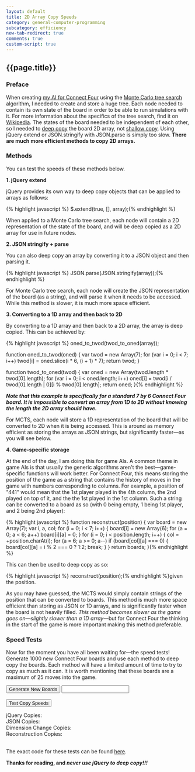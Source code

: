 ```yaml
---
layout: default
title: 2D Array Copy Speeds
category: general-computer-programming
subcategory: efficiency
new-tab-redirect: true
comments: true
custom-script: true
---
```


## {{page.title}}

### Preface

When creating [my AI for Connect Four][My Connect Four AI] using the [Monte Carlo tree search][MCTS wiki] algorithm, I needed to create and store a huge tree. Each node needed to contain its own state of the board in order to be able to run simulations with it. For more information about the specifics of the tree search, find it on [Wikipedia][MCTS wiki]. The states of the board needed to be independent of each other, so I needed to [deep copy][deep copy wiki] the board 2D array, not [shallow copy][shallow copy wiki]. Using jQuery extend or JSON.stringify with JSON.parse is simply too slow. **There are much more efficient methods to copy 2D arrays.**

### Methods

You can test the speeds of these methods below.

**1. jQuery extend**

  jQuery provides its own way to deep copy objects that can be applied to arrays as follows:

  {% highlight javascript %}
  $.extend(true, [], array);{% endhighlight %}

  When applied to a Monte Carlo tree search, each node will contain a 2D representation of the state of the board, and will be deep copied as a 2D array for use in future nodes.

**2. JSON stringify + parse**

  You can also deep copy an array by converting it to a JSON object and then parsing it.

  {% highlight javascript %}
  JSON.parse(JSON.stringify(array));{% endhighlight %}

  For Monte Carlo tree search, each node will create the JSON representation of the board (as a string), and will parse it when it needs to be accessed. While this method is slower, it is much more space efficient.

**3. Converting to a 1D array and then back to 2D**

  By converting to a 1D array and then back to a 2D array, the array is deep copied. This can be achieved by:

  {% highlight javascript %}
  oned_to_twod(twod_to_oned(array));

  function oned_to_twod(oned) {
    var twod = new Array(7);
    for (var i = 0; i < 7; i++)
      twod[i] = oned.slice(i * 6, (i + 1) * 7);
    return twod;
  }

  function twod_to_oned(twod) {
    var oned = new Array(twod.length * twod[0].length);
    for (var i = 0; i < oned.length; i++)
      oned[i] = twod[i / twod[0].length | 0][i % twod[0].length];
    return oned;
  }{% endhighlight %}

  ***Note that this example is specifically for a standard 7 by 6 Connect Four board. It is impossible to convert an array from 1D to 2D without knowing the length the 2D array should have.***

  For MCTS, each node will store a 1D representation of the board that will be converted to 2D when it is being accessed. This is around as memory efficient as storing the arrays as JSON strings, but significantly faster—as you will see below.

**4. Game-specific storage**

  At the end of the day, I am doing this for game AIs. A common theme in game AIs is that usually the generic algorithms aren't the best—game-specific functions will work better. For Connect Four, this means storing the position of the game as a string that contains the history of moves in the game with numbers corresponding to columns. For example, a position of "441" would mean that the 1st player played in the 4th column, the 2nd played on top of it, and the the 1st played in the 1st column. Such a string can be converted to a board as so (with 0 being empty, 1 being 1st player, and 2 being 2nd player):

  {% highlight javascript %}
  function reconstruct(position) {
    var board = new Array(7);
    var i, a, col;
    for (i = 0; i < 7; i++) {
      board[i] = new Array(6);
      for (a = 0; a < 6; a++)
        board[i][a] = 0;
    }
    for (i = 0; i < position.length; i++) {
      col = +position.charAt(i);
      for (a = 6; a >= 0; a--)
        if (board[col][a] === 0) {
          board[col][a] = i % 2 === 0 ? 1:2;
          break;
        }
    }
    return boards;
  }{% endhighlight %}

  This can then be used to deep copy as so:

  {% highlight javascript %}
  reconstruct(position);{% endhighlight %}given the position.

  As you may have guessed, the MCTS would simply contain strings of the position that can be converted to boards. This method is much more space efficient than storing as JSON or 1D arrays, and is significantly faster when the board is not heavily filled. *This method becomes slower as the game goes on—slightly slower than a 1D array*—but for Connect Four the thinking in the start of the game is more important making this method preferable.

### Speed Tests

Now for the moment you have all been waiting for—the speed tests! Generate 1000 new Connect Four boards and use each method to deep copy the boards. Each method will have a limited amount of time to try to copy as much as it can. It is worth mentioning that these boards are a maximum of 25 moves into the game.

<button onclick="generate_boards()">Generate New Boards</button> <input id="generate-text" readonly>
<br />
<br />
<button onclick="test_all()">Test Copy Speeds </button>
<br />
<div id="jQuery-extend-time">jQuery Copies: </div>
<div id="JSON-time">JSON Copies: </div>
<div id="dimension-change-time">Dimension Change Copies: </div>
<div id="reconstruct-time">Reconstruction Copies: </div>

<br />

The exact code for these tests can be found [here][code for tests].

**Thanks for reading, and *never use jQuery to deep copy!!!***

[My Connect Four AI]:www.theofekfoundation.org/games/ConnectFour "my connect four ai"
[MCTS wiki]:https://en.wikipedia.org/wiki/Monte_Carlo_tree_search "monte carlo tree search wikipedia"
[deep copy wiki]:https://en.wikipedia.org/wiki/Object_copying#Deep_copy "deep copy wikipedia"
[shallow copy wiki]:https://en.wikipedia.org/wiki/Object_copying#Shallow_copy "shallow copy wikipedia"
[code for tests]:{{site.baseurl}}/assets/{{page.title}}.js